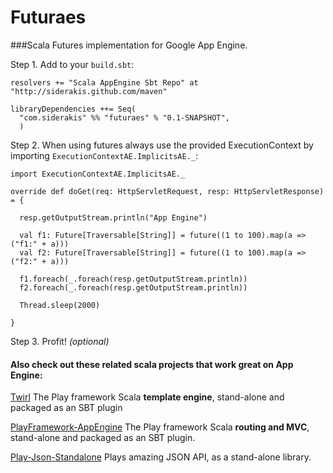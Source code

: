 Futuraes
========
###Scala Futures implementation for Google App Engine.


Step 1. Add to your `build.sbt`:


    resolvers += "Scala AppEngine Sbt Repo" at "http://siderakis.github.com/maven"

    libraryDependencies ++= Seq(
      "com.siderakis" %% "futuraes" % "0.1-SNAPSHOT",
      )



Step 2. When using futures always use the provided ExecutionContext by importing `ExecutionContextAE.ImplicitsAE._`:

    import ExecutionContextAE.ImplicitsAE._
  
    override def doGet(req: HttpServletRequest, resp: HttpServletResponse) = {
  
      resp.getOutputStream.println("App Engine")
     
      val f1: Future[Traversable[String]] = future((1 to 100).map(a => ("f1:" + a)))
      val f2: Future[Traversable[String]] = future((1 to 100).map(a => ("f2:" + a)))  
  
      f1.foreach(_.foreach(resp.getOutputStream.println))
      f2.foreach(_.foreach(resp.getOutputStream.println))  
  
      Thread.sleep(2000)    
  
    }
  
Step 3. Profit!  *(optional)*
    
  
#### Also check out these related scala projects that work great on App Engine:  

[Twirl](https://github.com/spray/twirl) The Play framework Scala **template engine**, stand-alone and packaged as an SBT plugin

[PlayFramework-AppEngine](https://github.com/siderakis/playframework-appengine) The Play framework Scala **routing and MVC**, stand-alone and packaged as an SBT plugin.
 
[Play-Json-Standalone](https://github.com/mandubian/play-json-alone) Plays amazing JSON API, as a stand-alone library.
 